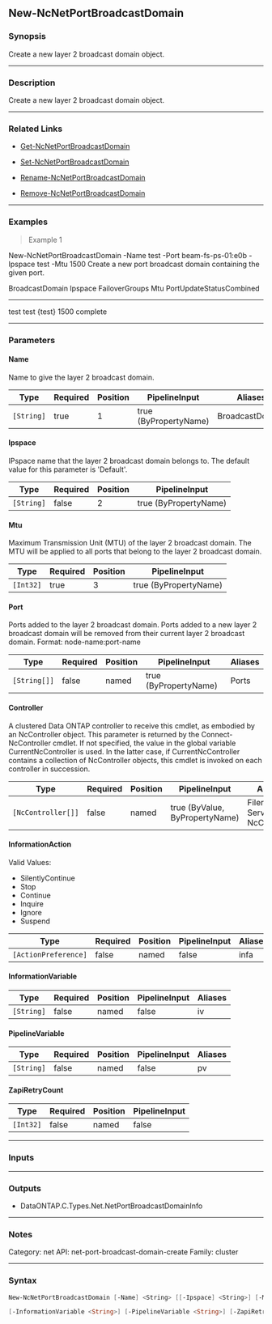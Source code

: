 New-NcNetPortBroadcastDomain
----------------------------

### Synopsis
Create a new layer 2 broadcast domain object.

---

### Description

Create a new layer 2 broadcast domain object.

---

### Related Links
* [Get-NcNetPortBroadcastDomain](Get-NcNetPortBroadcastDomain)

* [Set-NcNetPortBroadcastDomain](Set-NcNetPortBroadcastDomain)

* [Rename-NcNetPortBroadcastDomain](Rename-NcNetPortBroadcastDomain)

* [Remove-NcNetPortBroadcastDomain](Remove-NcNetPortBroadcastDomain)

---

### Examples
> Example 1

New-NcNetPortBroadcastDomain -Name test -Port beam-fs-ps-01:e0b -Ipspace test -Mtu 1500
Create a new port broadcast domain containing the given port.

BroadcastDomain            Ipspace              FailoverGroups            Mtu PortUpdateStatusCombined
---------------            -------              --------------            --- ------------------------
test                       test                 {test}                   1500 complete

---

### Parameters
#### **Name**
Name to give the layer 2 broadcast domain.

|Type      |Required|Position|PipelineInput        |Aliases        |
|----------|--------|--------|---------------------|---------------|
|`[String]`|true    |1       |true (ByPropertyName)|BroadcastDomain|

#### **Ipspace**
IPspace name that the layer 2 broadcast domain belongs to.  The default value for this parameter is 'Default'.

|Type      |Required|Position|PipelineInput        |
|----------|--------|--------|---------------------|
|`[String]`|false   |2       |true (ByPropertyName)|

#### **Mtu**
Maximum Transmission Unit (MTU) of the layer 2 broadcast domain. The MTU will be applied to all ports that belong to the layer 2 broadcast domain.

|Type     |Required|Position|PipelineInput        |
|---------|--------|--------|---------------------|
|`[Int32]`|true    |3       |true (ByPropertyName)|

#### **Port**
Ports added to the layer 2 broadcast domain.  Ports added to a new layer 2 broadcast domain will be removed from their current layer 2 broadcast domain.
Format: node-name:port-name

|Type        |Required|Position|PipelineInput        |Aliases|
|------------|--------|--------|---------------------|-------|
|`[String[]]`|false   |named   |true (ByPropertyName)|Ports  |

#### **Controller**
A clustered Data ONTAP controller to receive this cmdlet, as embodied by an NcController object.  This parameter is returned by the Connect-NcController cmdlet.  If not specified, the value in the global variable CurrentNcController is used.  In the latter case, if CurrentNcController contains a collection of NcController objects, this cmdlet is invoked on each controller in succession.

|Type              |Required|Position|PipelineInput                 |Aliases                          |
|------------------|--------|--------|------------------------------|---------------------------------|
|`[NcController[]]`|false   |named   |true (ByValue, ByPropertyName)|Filer<br/>Server<br/>NcController|

#### **InformationAction**

Valid Values:

* SilentlyContinue
* Stop
* Continue
* Inquire
* Ignore
* Suspend

|Type                |Required|Position|PipelineInput|Aliases|
|--------------------|--------|--------|-------------|-------|
|`[ActionPreference]`|false   |named   |false        |infa   |

#### **InformationVariable**

|Type      |Required|Position|PipelineInput|Aliases|
|----------|--------|--------|-------------|-------|
|`[String]`|false   |named   |false        |iv     |

#### **PipelineVariable**

|Type      |Required|Position|PipelineInput|Aliases|
|----------|--------|--------|-------------|-------|
|`[String]`|false   |named   |false        |pv     |

#### **ZapiRetryCount**

|Type     |Required|Position|PipelineInput|
|---------|--------|--------|-------------|
|`[Int32]`|false   |named   |false        |

---

### Inputs

---

### Outputs
* DataONTAP.C.Types.Net.NetPortBroadcastDomainInfo

---

### Notes
Category: net
API: net-port-broadcast-domain-create
Family: cluster

---

### Syntax
```PowerShell
New-NcNetPortBroadcastDomain [-Name] <String> [[-Ipspace] <String>] [-Mtu] <Int32> [-Port <String[]>] [-Controller <NcController[]>] [-InformationAction <ActionPreference>] 
```
```PowerShell
[-InformationVariable <String>] [-PipelineVariable <String>] [-ZapiRetryCount <Int32>] [<CommonParameters>]
```
